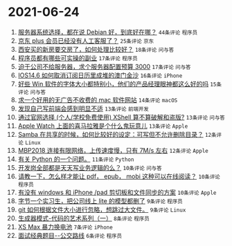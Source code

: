 # 2021-06-24

1. [服务器系统选择，都在说 Debian 好，到底好在哪？](https://www.v2ex.com/t/785459) `44条评论` `程序员`
1. [京东 plus 会员已经没有人工客服了？](https://www.v2ex.com/t/785483) `25条评论` `京东`
1. [西安买的新房要交房了，如何处理比较好？](https://www.v2ex.com/t/785492) `18条评论` `问与答`
1. [程序员都有哪些可实操的副业](https://www.v2ex.com/t/785504) `17条评论` `程序员`
1. [迫于公司不给服务器，求个服务器配置预算 3000](https://www.v2ex.com/t/785493) `17条评论` `问与答`
1. [IOS14.6 如何取消订阅日历里成堆的澳门金沙](https://www.v2ex.com/t/785485) `16条评论` `iPhone`
1. [好些 Win 软件的字体大小都特别小，他们的产品经理眼神都这么好的吗](https://www.v2ex.com/t/785478) `15条评论` `问与答`
1. [求一个好用的无广告不收费的 mac 软件网站](https://www.v2ex.com/t/785495) `14条评论` `macOS`
1. [发现自己写前端会感到明显不适](https://www.v2ex.com/t/785506) `13条评论` `前端开发`
1. [通过官网选择 (个人/学校免费使用) XShell 算不算破解和盗版?](https://www.v2ex.com/t/785449) `13条评论` `问与答`
1. [Apple Watch 上面的喜马拉雅是个什么鬼玩意儿](https://www.v2ex.com/t/785444) `13条评论` `Apple`
1. [Samba 在共享的时候，如何比较好的设定：可写但不允许删除目录？](https://www.v2ex.com/t/785503) `12条评论` `Linux`
1. [MBP2018 连接有限网络，上传速度慢，只有 7M/s 左右](https://www.v2ex.com/t/785451) `12条评论` `Apple`
1. [有关 Python 的一个问题。](https://www.v2ex.com/t/785441) `11条评论` `Python`
1. [开发岗全部都是天天写业务逻辑的么？](https://www.v2ex.com/t/785507) `10条评论` `问与答`
1. [请教一下，怎么样才能让 pdf， epub， mobi 这种可以在线阅读？](https://www.v2ex.com/t/785502) `10条评论` `程序员`
1. [有没有 windows 和 iPhone /pad 剪切板和文件同步的方案](https://www.v2ex.com/t/785447) `10条评论` `Apple`
1. [字节一个实习生，把公司线上 lite 的模型都删了](https://www.v2ex.com/t/785501) `9条评论` `程序员`
1. [git 如何根据文件大小进行忽略，想跳过大文件。](https://www.v2ex.com/t/785482) `9条评论` `Linux`
1. [生成器模式-代码的艺术系列（一）](https://www.v2ex.com/t/785494) `8条评论` `程序员`
1. [XS Max 暴力换电池](https://www.v2ex.com/t/785517) `7条评论` `iPhone`
1. [面试经典题目--公交路线](https://www.v2ex.com/t/785455) `6条评论` `程序员`

